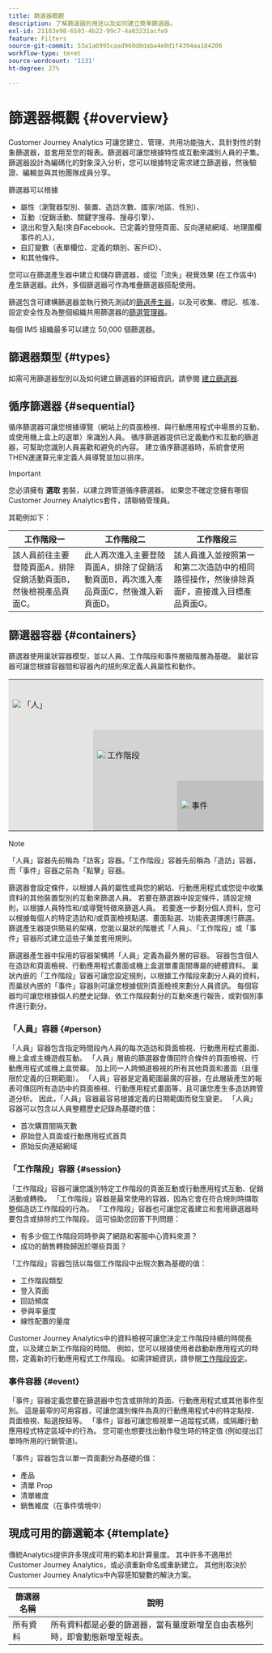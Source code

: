 ```yaml
---
title: 篩選器概觀
description: 了解篩選器的用途以及如何建立簡單篩選器。
exl-id: 21183e98-6593-4b22-99c7-4a03231acfe9
feature: Filters
source-git-commit: 53a1a6995caad960d8daba4e0d1f4394aa184206
workflow-type: tm+mt
source-wordcount: '1131'
ht-degree: 27%

---
```



# 篩選器概觀 {#overview}

Customer Journey Analytics 可讓您建立、管理、共用功能強大、具針對性的對象篩選器，並套用至您的報表。篩選器可讓您根據特性或互動來識別人員的子集。 篩選器設計為編碼化的對象深入分析，您可以根據特定需求建立篩選器，然後驗證、編輯並與其他團隊成員分享。

篩選器可以根據

- 屬性（瀏覽器型別、裝置、造訪次數、國家/地區、性別）、
- 互動（促銷活動、關鍵字搜尋、搜尋引擎）、
- 退出和登入點(來自Facebook、已定義的登陸頁面、反向連結網域、地理圍欄事件的人)，
- 自訂變數（表單欄位、定義的類別、客戶ID）、
- 和其他條件。

您可以在篩選產生器中建立和儲存篩選器，或從「流失」視覺效果 (在工作區中) 產生篩選器。此外，多個篩選器可作為堆疊篩選器搭配使用。

篩選包含可建構篩選器並執行預先測試的[篩選產生器](/help/components/filters/filter-builder.md)，以及可收集、標記、核准、設定安全性及為整個組織共用篩選器的[篩選管理器](/help/components/filters/manage-filters.md)。

每個 IMS 組織最多可以建立 50,000 個篩選器。

## 篩選器類型 {#types}

如需可用篩選器型別以及如何建立篩選器的詳細資訊，請參閱 [建立篩選器](/help/components/filters/create-filters.md).

## 循序篩選器 {#sequential}

循序篩選器可讓您根據導覽（網站上的頁面檢視、與行動應用程式中場景的互動，或使用機上盒上的選單）來識別人員。 循序篩選器提供已定義動作和互動的篩選器，可幫助您識別人員喜歡和避免的內容。 建立循序篩選器時，系統會使用THEN運運算元來定義人員導覽並加以排序。

>[!IMPORTANT]
>
>您必須擁有 **選取** 套裝，以建立跨管道循序篩選器。 如果您不確定您擁有哪個Customer Journey Analytics套件，請聯絡管理員。

其範例如下：

| 工作階段一 | 工作階段二 | 工作階段三 |
| --- | --- | --- |
| 該人員前往主要登陸頁面A，排除促銷活動頁面B，然後檢視產品頁面C。 | 此人再次進入主要登陸頁面A，排除了促銷活動頁面B，再次進入產品頁面C，然後進入新頁面D。 | 該人員進入並按照第一和第二次造訪中的相同路徑操作，然後排除頁面F，直接進入目標產品頁面G。 |

## 篩選器容器 {#containers}

篩選器使用巢狀容器模型，並以人員、工作階段和事件層級階層為基礎。 巢狀容器可讓您根據容器間和容器內的規則來定義人員屬性和動作。


<table style="table-layout: fixed; border: none;">

<tr>
<td style="background-color: #E5E4E2;" colspan="3" width="200" height="100"><img src="https://spectrum.adobe.com/static/icons/workflow_18/Smock_User_18_N.svg"/> 「人」</td>
</tr>

<tr>
<td style="background-color: #E5E4E2;" width="200"></td>
<td style="background-color: #D3D3D3;" colspan="2" width="200" height="100"><img src="https://spectrum.adobe.com/static/icons/workflow_18/Smock_Visit_18_N.svg"/> 工作階段</td>
</tr>

<tr>
<td style="background-color: #E5E4E2;" width="200" height="100"></td>
<td style="background-color: #D3D3D3;" width="200" height="100"></td>
<td style="background-color: #C0C0C0;" width="200" height="100" colspan="1"><img src="https://spectrum.adobe.com/static/icons/workflow_18/Smock_Events_18_N.svg"/> 事件</td>
</tr>
</table>

>[!NOTE]
>「人員」容器先前稱為「訪客」容器。「工作階段」容器先前稱為「造訪」容器，而「事件」容器之前為「點擊」容器。

篩選器會設定條件，以根據人員的屬性或與您的網站、行動應用程式或您從中收集資料的其他裝置型別的互動來篩選人員。 若要在篩選器中設定條件，請設定規則，以根據人員特性和/或導覽特徵來篩選人員。 若要進一步劃分個人資料，您可以根據每個人的特定造訪和/或頁面檢視點選、畫面點選、功能表選擇進行篩選。 篩選產生器提供簡易的架構，您能以巢狀的階層式「人員」、「工作階段」或「事件」容器形式建立這些子集並套用規則。

篩選器產生器中採用的容器架構將「人員」定義為最外層的容器。 容器包含個人在造訪和頁面檢視、行動應用程式畫面或機上盒選單畫面間專屬的總體資料。 巢狀內嵌的「工作階段」容器可讓您設定規則，以根據工作階段來劃分人員的資料，而巢狀內嵌的「事件」容器則可讓您根據個別頁面檢視來劃分人員資訊。 每個容器均可讓您根據個人的歷史記錄、依工作階段劃分的互動來進行報告，或對個別事件進行劃分。

### 「人員」容器 {#person}

「人員」容器包含指定時間段內人員的每次造訪和頁面檢視、行動應用程式畫面、機上盒或主機遊戲互動。 「人員」層級的篩選器會傳回符合條件的頁面檢視、行動應用程式或機上盒熒幕。 加上同一人跨頻道檢視的所有其他頁面和畫面（且僅限於定義的日期範圍）。 「人員」容器是定義範圍最廣的容器，在此層級產生的報表可傳回所有造訪中的頁面檢視、行動應用程式畫面等，且可讓您產生多造訪跨管道分析。 因此，「人員」容器最容易根據定義的日期範圍而發生變更。
「人員」容器可以包含以人員整體歷史記錄為基礎的值：

- 首次購買間隔天數
- 原始登入頁面或行動應用程式首頁
- 原始反向連結網域

### 「工作階段」容器 {#session}

「工作階段」容器可讓您識別特定工作階段的頁面互動或行動應用程式互動、促銷活動或轉換。 「工作階段」容器是最常使用的容器，因為它會在符合規則時擷取整個造訪工作階段的行為。 「工作階段」容器也可讓您定義建立和套用篩選器時要包含或排除的工作階段。 這可協助您回答下列問題：

- 有多少個工作階段同時參與了網路和客服中心資料來源？
- 成功的銷售轉換歸因於哪些頁面？

「工作階段」容器包括以每個工作階段中出現次數為基礎的值：

- 工作階段類型
- 登入頁面
- 回訪頻度
- 參與率量度
- 線性配置的量度

Customer Journey Analytics中的資料檢視可讓您決定工作階段持續的時間長度，以及建立新工作階段的時間。 例如，您可以根據使用者啟動新應用程式的時間，定義新的行動應用程式工作階段。 如需詳細資訊，請參閱[工作階段設定](/help/data-views/session-settings.md)。

### 事件容器 {#event}

「事件」容器定義您要在篩選器中包含或排除的頁面、行動應用程式或其他事件型別。 這是最窄的可用容器，可讓您識別條件為真的行動應用程式中的特定點按、頁面檢視、點選按鈕等。 「事件」容器可讓您檢視單一追蹤程式碼，或隔離行動應用程式特定區域中的行為。 您可能也想要找出動作發生時的特定值 (例如提出訂單時所用的行銷管道)。

「事件」容器包含以單一頁面劃分為基礎的值：

- 產品
- 清單 Prop
- 清單維度
- 銷售維度（在事件情境中）

## 現成可用的篩選範本 {#template}

傳統Analytics提供許多現成可用的範本和計算量度。 其中許多不適用於Customer Journey Analytics，或必須重新命名或重新建立。 其他則取決於Customer Journey Analytics中內容感知變數的解決方案。

| 篩選器名稱 | 說明 |
| --- | --- |
| 所有資料 | 所有資料都是必要的篩選器，當有量度新增至自由表格列時，即會動態新增至報表。 |
